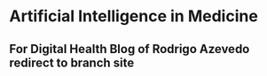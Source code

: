 # Artificial Intelligence in Medicine

## For Digital Health Blog of Rodrigo Azevedo redirect to branch site



    
 
